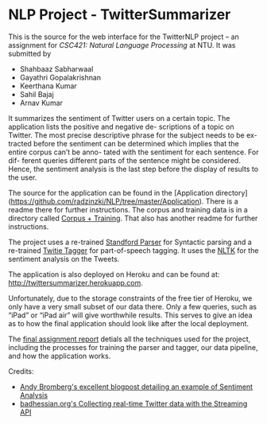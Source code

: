 # NLP Project - TwitterSummarizer

This is the source for the web interface for the TwitterNLP project – an assignment for *CSC421: Natural Language Processing* at NTU. It was submitted by

- Shahbaaz Sabharwaal
- Gayathri Gopalakrishnan
- Keerthana Kumar
- Sahil Bajaj
- Arnav Kumar

It summarizes the sentiment of Twitter users on a certain topic. The application lists the positive and negative de- scriptions of a topic on Twitter. The most precise descriptive phrase for the subject needs to be ex- tracted before the sentiment can be determined which implies that the entire corpus can’t be anno- tated with the sentiment for each sentence. For dif- ferent queries different parts of the sentence might be considered. Hence, the sentiment analysis is the last step before the display of results to the user.

The source for the application can be found in the [Application directory] (https://github.com/radzinzki/NLP/tree/master/Application). There is a readme there for further instructions.
The corpus and training data is in a  directory called [Corpus + Training](https://github.com/radzinzki/NLP/tree/master/Corpus%20%2B%20Training). That also has another readme for further instructions.

The project uses a re-trained [Standford Parser](http://nlp.stanford.edu/software/lex-parser.shtml) for Syntactic parsing and a re-trained [Twitie Tagger](http://gate.ac.uk/wiki/twitie.html) for part-of-speech tagging. It uses the [NLTK](http://nltk.org) for the sentiment analysis on the Tweets.


The application is also deployed on Heroku and can be found at: http://twittersummarizer.herokuapp.com.

Unfortunately, due to the storage constraints of the free tier of Heroku, we only have a very small subset of our data there. Only a few queries, such as “iPad” or “iPad air” will give worthwhile results. This serves 
to give an idea as to how the final application should look like after the local deployment.

The [final assignment report](https://github.com/radzinzki/NLP/blob/master/AssignmentReport.pdf) detials all the techniques used for the project, including the processes for training the parser and tagger, our data pipeline, and how the application works.


Credits: 
- [Andy Bromberg's excellent blogpost detailing an example of Sentiment Analysis](http://andybromberg.com/sentiment-analysis-python/)
- [badhessian.org's Collecting real-time Twitter data with the Streaming API](http://badhessian.org/2012/10/collecting-real-time-twitter-data-with-the-streaming-api/)
